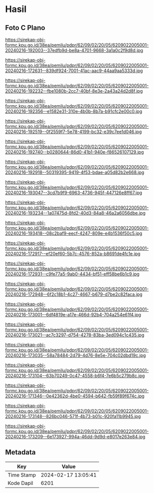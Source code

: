 # Hasil

## Foto C Plano

https://sirekap-obj-formc.kpu.go.id/38ea/pemilu/pdpr/62/09/02/20/05/6209022005001-20240216-192003--37edfb9d-be8a-4701-9668-3a1a0c2f9d8d.jpg

https://sirekap-obj-formc.kpu.go.id/38ea/pemilu/pdpr/62/09/02/20/05/6209022005001-20240216-172631--839df924-7001-41ac-aac9-44aa9aa5333d.jpg

https://sirekap-obj-formc.kpu.go.id/38ea/pemilu/pdpr/62/09/02/20/05/6209022005001-20240216-192232--fbe1080b-2cc7-40bf-8e3e-2a43a24d2d8f.jpg

https://sirekap-obj-formc.kpu.go.id/38ea/pemilu/pdpr/62/09/02/20/05/6209022005001-20240216-192356--e1582e31-310e-4b0b-8b7a-b91cfc2e00c0.jpg

https://sirekap-obj-formc.kpu.go.id/38ea/pemilu/pdpr/62/09/02/20/05/6209022005001-20240216-192519--0f2559f7-5e78-4199-bc32-e39c7ee1d046.jpg

https://sirekap-obj-formc.kpu.go.id/38ea/pemilu/pdpr/62/09/02/20/05/6209022005001-20240216-192740--b0280644-86d0-41b1-940e-f86526107129.jpg

https://sirekap-obj-formc.kpu.go.id/38ea/pemilu/pdpr/62/09/02/20/05/6209022005001-20240216-192918--50319395-9419-4f53-bdae-a05d82b2e668.jpg

https://sirekap-obj-formc.kpu.go.id/38ea/pemilu/pdpr/62/09/02/20/05/6209022005001-20240216-193047--3cd7b9f9-6963-4736-945f-447126e8ff67.jpg

https://sirekap-obj-formc.kpu.go.id/38ea/pemilu/pdpr/62/09/02/20/05/6209022005001-20240216-193234--1a07475d-8fd2-40d3-84a8-46a2a6056dbe.jpg

https://sirekap-obj-formc.kpu.go.id/38ea/pemilu/pdpr/62/09/02/20/05/6209022005001-20240216-193418--08c2baf9-eecf-4247-809e-e4b1536f50c5.jpg

https://sirekap-obj-formc.kpu.go.id/38ea/pemilu/pdpr/62/09/02/20/05/6209022005001-20240216-172917--ef20ef60-5b7c-4576-852a-b8691de4fc1e.jpg

https://sirekap-obj-formc.kpu.go.id/38ea/pemilu/pdpr/62/09/02/20/05/6209022005001-20240216-172931--c9fe77a5-9ab0-4434-bf51-eff58be6b1c9.jpg

https://sirekap-obj-formc.kpu.go.id/38ea/pemilu/pdpr/62/09/02/20/05/6209022005001-20240216-172948--6f2c18b1-4c27-4667-b679-d7be2c82faca.jpg

https://sirekap-obj-formc.kpu.go.id/38ea/pemilu/pdpr/62/09/02/20/05/6209022005001-20240216-173001--6df4819e-a17e-466d-92b4-704a254e61f4.jpg

https://sirekap-obj-formc.kpu.go.id/38ea/pemilu/pdpr/62/09/02/20/05/6209022005001-20240216-173021--ac7c3297-d754-4278-83ba-3ed094c1c435.jpg

https://sirekap-obj-formc.kpu.go.id/38ea/pemilu/pdpr/62/09/02/20/05/6209022005001-20240216-173035--58a78484-2d79-4d76-8e5e-704c02dbd19c.jpg

https://sirekap-obj-formc.kpu.go.id/38ea/pemilu/pdpr/62/09/02/20/05/6209022005001-20240216-173104--63b70249-0c47-4558-b6f4-7e6b5c279b8c.jpg

https://sirekap-obj-formc.kpu.go.id/38ea/pemilu/pdpr/62/09/02/20/05/6209022005001-20240216-171346--0e42362d-4be0-4594-b642-fb59f89f674c.jpg

https://sirekap-obj-formc.kpu.go.id/38ea/pemilu/pdpr/62/09/02/20/05/6209022005001-20240216-173148--826bc046-571f-4b73-b01c-920fa11b9945.jpg

https://sirekap-obj-formc.kpu.go.id/38ea/pemilu/pdpr/62/09/02/20/05/6209022005001-20240216-173209--6e173927-994a-46dd-9d9d-e8017e263e84.jpg


## Metadata

| Key        | Value               |
| ---------- | ------------------- |
| Time Stamp | 2024-02-17 13:05:41 |
| Kode Dapil | 6201                |



